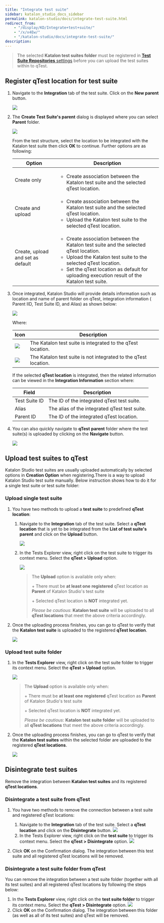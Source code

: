 ```yaml
---
title: "Integrate test suite"
sidebar: katalon_studio_docs_sidebar
permalink: katalon-studio/docs/integrate-test-suite.html
redirect_from:
    - "/display/KD/Integrate+test+suite/"
    - "/x/x4Ew/"
    - "/katalon-studio/docs/integrate-test-suite/"
description:
---
```

> The selected **Katalon test suites folder** must be registered in [**Test Suite Repositories** settings](/display/KD/qTest+Integration) before you can upload the test suites within to qTest.

Register qTest location for test suite
--------------------------------------

1.  Navigate to the **Integration** tab of the test suite. Click on the **New parent** button.

    ![](../../images/katalon-studio/docs/integrate-test-suite/image2017-8-6-153A193A52.png)


2.  The **Create Test Suite's parent** dialog is displayed where you can select **Parent** folder.


    ![](../../images/katalon-studio/docs/integrate-test-suite/image2016-11-21-153A233A4.png)


    From the test structure, select the location to be integrated with the Katalon test suite then click **OK** to continue. Further options are as following:

    <table><thead><tr><th>Option</th><th>Description</th></tr></thead><tbody><tr><td>Create only</td><td><ul><li>Create association between the Katalon test suite and the selected qTest location.</li></ul></td></tr><tr><td>Create and upload</td><td><ul><li>Create association between the Katalon test suite and the selected qTest location.</li><li>Upload the Katalon test suite to the selected qTest location.</li></ul></td></tr><tr><td>Create, upload and set as default</td><td><ul><li>Create association between the Katalon test suite and the selected qTest location.</li><li>Upload the Katalon test suite to the selected qTest location.</li><li>Set the qTest location as default for uploading execution result of the Katalon test suite.</li></ul></td></tr></tbody></table>

3.  Once integrated, Katalon Studio will provide details information such as location and name of parent folder on qTest, integration information ( Parent IID, Test Suite ID, and Alias) as shown below:


    ![](../../images/katalon-studio/docs/integrate-test-suite/image2016-11-21-153A503A3.png)

    Where:

    | Icon | Description |
    | --- | --- |
    | ![](../../images/katalon-studio/docs/integrate-test-suite/84.png) | The Katalon test suite is integrated to the qTest location. |
    | ![](../../images/katalon-studio/docs/integrate-test-suite/85.png) | The Katalon test suite is not integrated to the qTest location. |

    If the selected **qTest location** is integrated, then the related information can be viewed in the **Integration Information** section where:

    | Field | Description |
    | --- | --- |
    | Test Suite ID | The ID of the integrated qTest test suite. |
    | Alias | The alias of the integrated qTest test suite. |
    | Parent ID | The ID of the integrated qTest location. |

4.  You can also quickly navigate to **qTest** **parent** folder where the test suite(s) is uploaded by clicking on the **Navigate** button.

    ![](../../images/katalon-studio/docs/integrate-test-suite/image2016-11-21-183A123A57.png)

Upload test suites to qTest
---------------------------

Katalon Studio test suites are usually uploaded automatically by selected options in **Creation Option** when registering.There is a way to upload Katalon Studio test suite manually. Below instruction shows how to do it for a single test suite or test suite folder:

### Upload single test suite

1.  You have two methods to upload a **test suite** to predefined **qTest location**:

    1.  Navigate to the **Integration** tab of the test suite. Select a **qTest location** that is yet to be integrated from the **List of test suite's parent** and click on the **Upload** button.

        ![](../../images/katalon-studio/docs/integrate-test-suite/image2016-11-22-143A103A48.png)


    2.  In the Tests Explorer view, right click on the test suite to trigger its context menu. Select the **qTest > Upload** option.

        ![](../../images/katalon-studio/docs/integrate-test-suite/image2016-11-22-143A193A18.png)

        > The **Upload** option is available only when:
        >
        > \+ There must be **at least one** **registered** qTest location as **Parent** of Katalon Studio's test suite
        >
        > \+ Selected qTest location is **NOT** integrated yet.
        >
        > _Please be cautious_: **Katalon test suite** will be uploaded to all **qTest locations** that meet the above criteria accordingly.

2.  Once the uploading process finishes, you can go to qTest to verify that the **Katalon test suite** is uploaded to the registered **qTest location**.

    ![](../../images/katalon-studio/docs/integrate-test-suite/image2016-11-22-143A343A18.png)

### Upload test suite folder

1.  In the **Tests Explorer** view, right click on the test suite folder to trigger its context menu. Select the **qTest > Upload** option.

    ![](../../images/katalon-studio/docs/integrate-test-suite/image2016-11-22-143A573A33.png)

    > The **Upload** option is available only when:
    >
    > \+ There must be **at least one** **registered** qTest location as **Parent** of Katalon Studio's test suite
    >
    > \+ Selected qTest location is **NOT** integrated yet.
    >
    > _Please be cautious_: **Katalon test suite folder** will be uploaded to all **qTest locations** that meet the above criteria accordingly.

2.  Once the uploading process finishes, you can go to qTest to verify that the **Katalon test suites** within the selected folder are uploaded to the registered **qTest locations**.

    ![](../../images/katalon-studio/docs/integrate-test-suite/image2016-11-22-173A493A23.png)

Disintegrate test suites
------------------------

Remove the integration between **Katalon test suites** and its registered **qTest locations**.

### Disintegrate a test suite from qTest

1.  You have two methods to remove the connection between a test suite and registered qTest locations:
    1.  Navigate to the **Integration** tab of the test suite. Select a **qTest location** and click on the **Disintegrate** button.
        ![](../../images/katalon-studio/docs/integrate-test-suite/image2016-11-22-173A573A5.png)
    2.  In the Tests Explorer view, right click on the **test suite** to trigger its context menu. Select the **qTest > Disintegrate** option.
        ![](../../images/katalon-studio/docs/integrate-test-suite/image2016-11-22-183A33A20.png)


2.  Click **OK** on the Confirmation dialog. The integration between this test suite and all registered qTest locations will be removed.

### Disintegrate a test suite folder from qTest

You can remove the integration between a test suite folder (together with all its test suites) and all registered qTest locations by following the steps below:

1.  In the **Tests Explorer** view, right click on the **test suite folder** to trigger its context menu. Select the **qTest > Disintegrate** option.
    ![](../../images/katalon-studio/docs/integrate-test-suite/image2016-11-22-183A133A46.png)
2.  Click **OK** on the Confirmation dialog. The integration between this folder (as well as all of its test suites) and qTest will be removed.